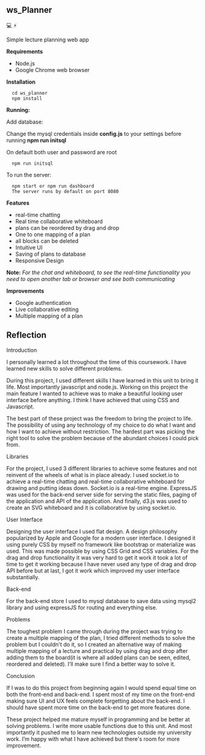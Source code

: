 ## ws_Planner

:computer:
:zap:

Simple lecture planning web app

**Requirements**

- Node.js
- Google Chrome web browser

**Installation**

      cd ws_planner
      npm install
      
**Running:**

Add database:

Change the mysql credentials inside **config.js** to your settings before running **npm run initsql**

On default both user and password are root


      npm run initsql 
      
To run the server:

      npm start or npm run dashboard 
      The server runs by default on port 8080

**Features**
- real-time chatting
- Real time collaborative whiteboard
- plans can be reordered by drag and drop
- One to one mapping of a plan
- all blocks can be deleted
- Intuitive UI
- Saving of plans to database
- Responsive Design

**Note:** *For the chat and whiteboard, to see the real-time functionality you need to open another tab or browser and see both communicating*

      
**Improvements**
- Google authentication
- Live collaborative editing
- Multiple mapping of a plan

## Reflection
     
Introduction

I personally learned a lot throughout the time of this coursework. I have learned new skills to solve different problems. 

During this project, I used different skills I have learned in this unit to bring it life.
Most importantly javascript and node.js. Working on this project the main feature I wanted to achieve was to make a beautiful looking user interface before anything. I think I have achieved that using CSS and Javascript.

The best part of these project was the freedom to bring the project to life. The possibility of using any technology of my choice to do what I want and how I want to achieve without restriction. The hardest part was picking the right tool to solve the problem because of the abundant choices I could pick from. 

Libraries

For the project, I used 3 different libraries to achieve some features and not reinvent of the wheels of what is in place already. I used socket.io to achieve a real-time chatting and real-time collaborative whiteboard for drawing and putting ideas down. Socket.io is a real-time engine. ExpressJS was used for the back-end server side for serving the static files, paging of the application and API of the application. And finally, d3.js was used to create an SVG whiteboard and it is collaborative by using socket.io.

User Interface

Designing the user interface I used flat design. A design philosophy popularized by Apple and Google for a modern user interface. I designed it using purely CSS by myself no framework like bootstrap or materialize was used. This was made possible by using CSS Grid and CSS variables. For the drag and drop functionality it was very hard to get it work it took a lot of time to get it working because I have never used any type of drag and drop API before but at last, I got it work which improved my user interface substantially.

Back-end

For the back-end store I used to mysql database to save data using mysql2 library and using expressJS for routing and everything else.

Problems

The toughest problem I came through during the project was trying to create a multiple mapping of the plan, I tried different methods to solve the problem but I couldn't do it, so I created an alternative way of making multiple mapping of a lecture and practical by using drag and drop after adding them to the board(it is where all added plans can be seen, edited, reordered and deleted). I’ll make sure I find a better way to solve it.

Conclusion

If I was to do this project from beginning again I would spend equal time on both the front-end and back-end. I spent most of my time on the front-end making sure UI and UX feels complete forgetting about the back-end. I should have spent more time on the back-end to get more features done.

These project helped me mature myself in programming and be better at solving problems. I write more usable functions due to this unit. And most importantly it pushed me to learn new technologies outside my university work.  I’m happy with what I have achieved but there's room for more improvement.















